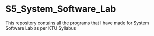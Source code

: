 # S5_System_Software_Lab
 This repository contains all the programs that I have made for System Software Lab as per KTU Syllabus
